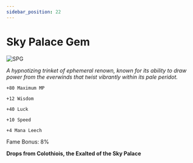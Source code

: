 ```yaml
---
sidebar_position: 22
---
```


# Sky Palace Gem

![SPG](https://vwiki.valorserver.com/api/item/picture/sky%20palace%20gem)

<i>A hypnotizing trinket of ephemeral renown, known for its ability to draw power from the everwinds that twist vibrantly within its pale peridot.</i>

    +80 Maximum MP 
    
    +12 Wisdom
    
    +40 Luck
    
    +10 Speed
    
    +4 Mana Leech
    
Fame Bonus: 8%

**Drops from Colothiois, the Exalted of the Sky Palace**
